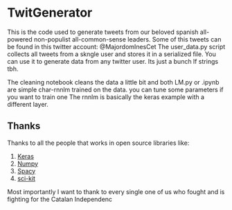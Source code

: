 # TwitGenerator

This is the code used to generate tweets from our beloved spanish all-powered non-populist all-common-sense leaders. Some of this tweets can be found in this twitter account: @MajordomInesCet
The user_data.py script collects all tweets from a skngle user and stores it in a serialized file. You can use it to generate data from any twitter user. Its just a bunch lf strings tbh.

The cleaning notebook cleans the data a little bit and both LM.py or .ipynb are simple char-rnnlm trained on the data. you can tune some parameters if you want to train one
The rnnlm is basically the keras example with a different layer.

## Thanks
Thanks to all the people that works in open source libraries like:
1. [Keras](https://keras.io)
2. [Numpy](http://www.numpy.org)
3. [Spacy](https://spacy.io)
4. [sci-kit](http://scikit-learn.org/stable/)

Most importantly I want to thank to every single one of us who fought and is fighting for the Catalan Independenc
